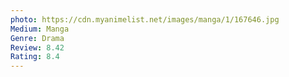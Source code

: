 ```yaml
---
photo: https://cdn.myanimelist.net/images/manga/1/167646.jpg
Medium: Manga
Genre: Drama
Review: 8.42
Rating: 8.4
---
```

